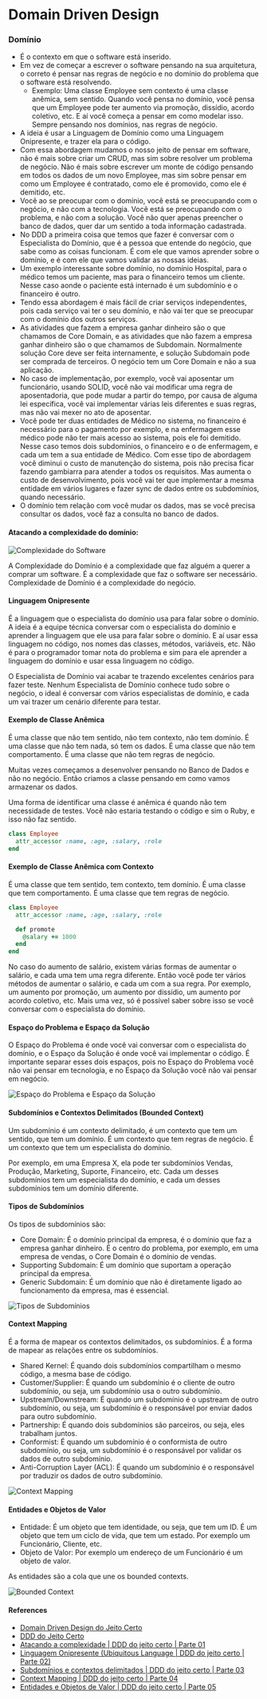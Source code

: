 # Domain Driven Design

### Domínio

- É o contexto em que o software está inserido.
- Em vez de começar a escrever o software pensando na sua arquitetura, o correto é pensar nas regras de negócio e no domínio do problema que o software está resolvendo.
  - Exemplo: Uma classe Employee sem contexto é uma classe anêmica, sem sentido. Quando você pensa no domínio, você pensa que um Employee pode ter aumento via promoção, dissídio, acordo coletivo, etc. E aí você começa a pensar em como modelar isso. Sempre pensando nos domínios, nas regras de negócio.
- A ideia é usar a Linguagem de Domínio como uma Linguagem Onipresente, e trazer ela para o código.
- Com essa abordagem mudamos o nosso jeito de pensar em software, não é mais sobre criar um CRUD, mas sim sobre resolver um problema de negócio. Não é mais sobre escrever um monte de código pensando em todos os dados de um novo Employee, mas sim sobre pensar em como um Employee é contratado, como ele é promovido, como ele é demitido, etc.
- Você ao se preocupar com o domínio, você está se preocupando com o negócio, e não com a tecnologia. Você está se preocupando com o problema, e não com a solução. Você não quer apenas preencher o banco de dados, quer dar um sentido a toda informação cadastrada.
- No DDD a primeira coisa que temos que fazer é conversar com o Especialista do Domínio, que é a pessoa que entende do negócio, que sabe como as coisas funcionam. É com ele que vamos aprender sobre o domínio, e é com ele que vamos validar as nossas ideias.
- Um exemplo interessante sobre domínio, no domínio Hospital, para o médico temos um paciente, mas para o financeiro temos um cliente. Nesse caso aonde o paciente está internado é um subdomínio e o financeiro é outro.
- Tendo essa abordagem é mais fácil de criar serviços independentes, pois cada serviço vai ter o seu domínio, e não vai ter que se preocupar com o domínio dos outros serviços.
- As atividades que fazem a empresa ganhar dinheiro são o que chamamos de Core Domain, e as atividades que não fazem a empresa ganhar dinheiro são o que chamamos de Subdomain. Normalmente solução Core deve ser feita internamente, e solução Subdomain pode ser comprada de terceiros. O negócio tem um Core Domain e não a sua aplicação.
- No caso de implementação, por exemplo, você vai aposentar um funcionário, usando SOLID, você não vai modificar uma regra de aposentadoria, que pode mudar a partir do tempo, por causa de alguma lei específica, você vai implementar várias leis diferentes e suas regras, mas não vai mexer no ato de aposentar.
- Você pode ter duas entidades de Médico no sistema, no financeiro é necessário para o pagamento por exemplo, e na enfermagem esse médico pode não ter mais acesso ao sistema, pois ele foi demitido. Nesse caso temos dois subdomínios, o financeiro e o de enfermagem, e cada um tem a sua entidade de Médico. Com esse tipo de abordagem você diminui o custo de manutenção do sistema, pois não precisa ficar fazendo gambiarra para atender a todos os requisitos. Mas aumenta o custo de desenvolvimento, pois você vai ter que implementar a mesma entidade em vários lugares e fazer sync de dados entre os subdomínios, quando necessário.
- O domínio tem relação com você mudar os dados, mas se você precisa consultar os dados, você faz a consulta no banco de dados.

#### Atacando a complexidade do domínio:

![Complexidade do Software](./images/complexidade-do-software.png)

A Complexidade do Domínio é a complexidade que faz alguém a querer a comprar um software. É a complexidade que faz o software ser necessário. Complexidade de Domínio é a complexidade do negócio.

#### Linguagem Onipresente

É a linguagem que o especialista do domínio usa para falar sobre o domínio. A ideia é a equipe técnica conversar com o especialista do domínio e aprender a linguagem que ele usa para falar sobre o domínio. E aí usar essa linguagem no código, nos nomes das classes, métodos, variáveis, etc. Não é para o programador tomar nota do problema e sim para ele aprender a linguagem do domínio e usar essa linguagem no código.

O Especialista de Domínio vai acabar te trazendo excelentes cenários para fazer teste. Nenhum Especialista de Domínio conhece tudo sobre o negócio, o ideal é conversar com vários especialistas de domínio, e cada um vai trazer um cenário diferente para testar.


#### Exemplo de Classe Anêmica

É uma classe que não tem sentido, não tem contexto, não tem domínio. É uma classe que não tem nada, só tem os dados. É uma classe que não tem comportamento. É uma classe que não tem regras de negócio.

Muitas vezes começamos a desenvolver pensando no Banco de Dados e não no negócio. Então criamos a classe pensando em como vamos armazenar os dados.

Uma forma de identificar uma classe é anêmica é quando não tem necessidade de testes. Você não estaria testando o código e sim o Ruby, e isso não faz sentido.

```ruby
class Employee
  attr_accessor :name, :age, :salary, :role
end
```

#### Exemplo de Classe Anêmica com Contexto

É uma classe que tem sentido, tem contexto, tem domínio. É uma classe que tem comportamento. É uma classe que tem regras de negócio.

```ruby
class Employee
  attr_accessor :name, :age, :salary, :role

  def promote
    @salary += 1000
  end
end
```

No caso do aumento de salário, existem várias formas de aumentar o salário, e cada uma tem uma regra diferente. Então você pode ter vários métodos de aumentar o salário, e cada um com a sua regra. Por exemplo, um aumento por promoção, um aumento por dissídio, um aumento por acordo coletivo, etc. Mais uma vez, só é possível saber sobre isso se você conversar com o especialista do domínio.

#### Espaço do Problema e Espaço da Solução

O Espaço do Problema é onde você vai conversar com o especialista do domínio, e o Espaço da Solução é onde você vai implementar o código. É importante separar esses dois espaços, pois no Espaço do Problema você não vai pensar em tecnologia, e no Espaço da Solução você não vai pensar em negócio.

![Espaço do Problema e Espaço da Solução](./images/espaco-do-problema.png)

#### Subdomínios e Contextos Delimitados (Bounded Context)

Um subdomínio é um contexto delimitado, é um contexto que tem um sentido, que tem um domínio. É um contexto que tem regras de negócio. É um contexto que tem um especialista do domínio.

Por exemplo, em uma Empresa X, ela pode ter subdomínios Vendas, Produção, Marketing, Suporte, Financeiro, etc. Cada um desses subdomínios tem um especialista do domínio, e cada um desses subdomínios tem um domínio diferente.

#### Tipos de Subdomínios

Os tipos de subdomínios são:

- Core Domain: É o domínio principal da empresa, é o domínio que faz a empresa ganhar dinheiro. É o centro do problema, por exemplo, em uma empresa de vendas, o Core Domain é o domínio de vendas.
- Supporting Subdomain: É um domínio que suportam a operação principal da empresa.
- Generic Subdomain: É um domínio que não é diretamente ligado ao funcionamento da empresa, mas é essencial.

![Tipos de Subdomínios](./images/tipos-de-subdominios.png)

#### Context Mapping

É a forma de mapear os contextos delimitados, os subdomínios. É a forma de mapear as relações entre os subdomínios.

  - Shared Kernel: É quando dois subdomínios compartilham o mesmo código, a mesma base de código.
  - Customer/Supplier: É quando um subdomínio é o cliente de outro subdomínio, ou seja, um subdomínio usa o outro subdomínio.
  - Upstream/Downstream: É quando um subdomínio é o upstream de outro subdomínio, ou seja, um subdomínio é o responsável por enviar dados para outro subdomínio.
  - Partnership: É quando dois subdomínios são parceiros, ou seja, eles trabalham juntos.
  - Conformist: É quando um subdomínio é o conformista de outro subdomínio, ou seja, um subdomínio é o responsável por validar os dados de outro subdomínio.
  - Anti-Corruption Layer (ACL): É quando um subdomínio é o responsável por traduzir os dados de outro subdomínio.

![Context Mapping](./images/context-mapping.png)

#### Entidades e Objetos de Valor

- Entidade: É um objeto que tem identidade, ou seja, que tem um ID. É um objeto que tem um ciclo de vida, que tem um estado. Por exemplo um Funcionário, Cliente, etc.
- Objeto de Valor: Por exemplo um endereço de um Funcionário é um objeto de valor.

As entidades são a cola que une os bounded contexts.

![Bounded Context](./images/bounded-context.png)

#### References

- [Domain Driven Design do Jeito Certo](https://www.youtube.com/watch?v=cz6EU7Z_BhE)
- [DDD do Jeito Certo](https://ddd-do-jeito-certo.online/)
- [Atacando a complexidade | DDD do jeito certo | Parte 01](https://www.youtube.com/watch?v=2X9Q97u4tUg)
- [Linguagem Onipresente (Ubiquitous Language | DDD do jeito certo | Parte 02)](https://www.youtube.com/watch?v=HnvmpyUAITs)
- [Subdomínios e contextos delimitados | DDD do jeito certo | Parte 03](https://www.youtube.com/watch?v=9hlRHZ4Pfyo)
- [Context Mapping | DDD do jeito certo | Parte 04](https://www.youtube.com/watch?v=yhlaNZ7c494)
- [Entidades e Objetos de Valor | DDD do jeito certo | Parte 05](https://www.youtube.com/watch?v=6Pjod34OCnE)
